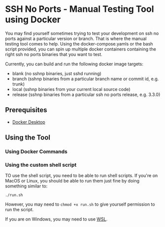 # SSH No Ports - Manual Testing Tool using Docker

You may find yourself sometimes trying to test your development on ssh no ports against a particular version or branch. That is where the manual testing tool comes to help. Using the docker-compose.yamls or the bash script provided, you can spin up multiple docker containers containing the right ssh no ports binaries that you want to test.

Currently, you can build and run the following docker image targets:

- blank (no sshnp binaries, just sshd running)
- branch (sshnp binaries from a particular branch name or commit id, e.g. trunk)
- local (sshnp binaries from your current local source code)
- release (sshnp binaries from a particular ssh no ports release, e.g. 3.3.0)

## Prerequisites

- [Docker Desktop](https://www.docker.com/products/docker-desktop/)
<!-- TODO atKeys in contexts/ -->

## Using the Tool

### Using Docker Commands

<!-- TODO -->

### Using the custom shell script

TO use the shell script, you need to be able to run shell scripts. If you're on MacOS or Linux, you should be able to run them just fine by doing something similar to:

```
./run.sh
```

However, you may need to `chmod +x run.sh` to give yourself permission to run the script.

If you are on Windows, you may need to use [WSL]().

<!-- TODO -->

